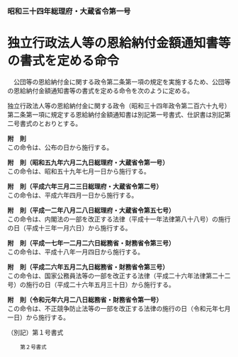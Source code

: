 ### 昭和三十四年総理府・大蔵省令第一号  
# 独立行政法人等の恩給納付金額通知書等の書式を定める命令  
　公団等の恩給納付金に関する政令第二条第一項の規定を実施するため、公団等の恩給納付金額通知書等の書式を定める命令を次のように定める。  
  
独立行政法人等の恩給納付金に関する政令（昭和三十四年政令第二百六十九号）第二条第一項に規定する恩給納付金額通知書は別記第一号書式、仕訳書は別記第二号書式のとおりとする。  
  
**附　則**  
この命令は、公布の日から施行する。  
  
**附　則（昭和五九年六月二九日総理府・大蔵省令第一号）**  
この命令は、昭和五十九年七月一日から施行する。  
  
**附　則（平成六年三月二三日総理府・大蔵省令第二号）**  
この命令は、平成六年四月一日から施行する。  
  
**附　則（平成一二年八月二八日総理府・大蔵省令第五七号）**  
この命令は、内閣法の一部を改正する法律（平成十一年法律第八十八号）の施行の日（平成十三年一月六日）から施行する。  
  
**附　則（平成一七年一二月二六日総務省・財務省令第三号）**  
この命令は、平成十八年一月四日から施行する。  
  
**附　則（平成二六年五月二九日総務省・財務省令第三号）**  
この命令は、国家公務員法等の一部を改正する法律（平成二十六年法律第二十二号）の施行の日（平成二十六年五月三十日）から施行する。  
  
**附　則（令和元年六月二八日総務省・財務省令第一号）**  
この命令は、不正競争防止法等の一部を改正する法律の施行の日（令和元年七月一日）から施行する。  
  
（別記）第１号書式
          
        第２号書式
          
        